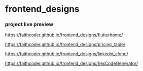 # frontend_designs
### project live preview

https://faithcoder.github.io/frontend_designs/flutterhome/

https://faithcoder.github.io/frontend_designs/pricing_table/

https://faithcoder.github.io/frontend_designs/linkedin_clone/

https://faithcoder.github.io/frontend_designs/hexCodeGenerator/
